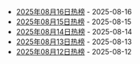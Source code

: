 * [2025年08月16日热榜](https://product-daily.haha.ai/posts/20250816) - 2025-08-16
* [2025年08月15日热榜](https://product-daily.haha.ai/posts/20250815) - 2025-08-15
* [2025年08月14日热榜](https://product-daily.haha.ai/posts/20250814) - 2025-08-14
* [2025年08月13日热榜](https://product-daily.haha.ai/posts/20250813) - 2025-08-13
* [2025年08月12日热榜](https://product-daily.haha.ai/posts/20250812) - 2025-08-12
